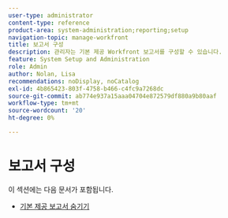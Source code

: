 ```yaml
---
user-type: administrator
content-type: reference
product-area: system-administration;reporting;setup
navigation-topic: manage-workfront
title: 보고서 구성
description: 관리자는 기본 제공 Workfront 보고서를 구성할 수 있습니다.
feature: System Setup and Administration
role: Admin
author: Nolan, Lisa
recommendations: noDisplay, noCatalog
exl-id: 4b865423-803f-4758-b466-c4fc9a7268dc
source-git-commit: ab774e937a15aaa04704e872579df880a9b80aaf
workflow-type: tm+mt
source-wordcount: '20'
ht-degree: 0%

---
```


# 보고서 구성

이 섹션에는 다음 문서가 포함됩니다.

* [기본 제공 보고서 숨기기](../../../administration-and-setup/manage-workfront/configure-reports/hide-built-in-reports.md)
